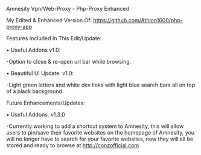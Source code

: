 Amnesity Vpn/Web-Proxy - Php-Proxy Enhanced

My Edited & Enhanced Version Of: https://github.com/Athlon1600/php-proxy-app


Features Included In This Edit/Update:

• Useful Addons v1.0:

-Option to close & re-open url bar while browsing.

• Beautiful UI Update. v1.0:

-Light green letters and white dev links with light blue search bars all on top of a black background.


Future Enhancements/Updates:

• Useful Addons. v1.3.0

-Currently working to add a shortcut system to Amnesity, this will allow users to pin/save their favorite websites on the homepage of Amnesity, you will no longer have to search for your favorite websites, now they will all be stored and ready to browse at http://conzofficial.com 
